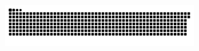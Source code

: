 <picture>
  <source media="(prefers-color-scheme: dark)" srcset="https://raw.githubusercontent.com/MarineHakobyan/MarineHakobyan/280d6ffe8a5592b60ef00f2295311d318a5fcf41/github-contribution-grid-snake-dark.svg" />
  <source media="(prefers-color-scheme: light)" srcset="https://raw.githubusercontent.com/MarineHakobyan/MarineHakobyan/280d6ffe8a5592b60ef00f2295311d318a5fcf41/github-contribution-grid-snake.svg" />
  <img alt="github-snake" src="https://raw.githubusercontent.com/MarineHakobyan/MarineHakobyan/280d6ffe8a5592b60ef00f2295311d318a5fcf41/github-contribution-grid-snake-dark.svg" />
</picture>
